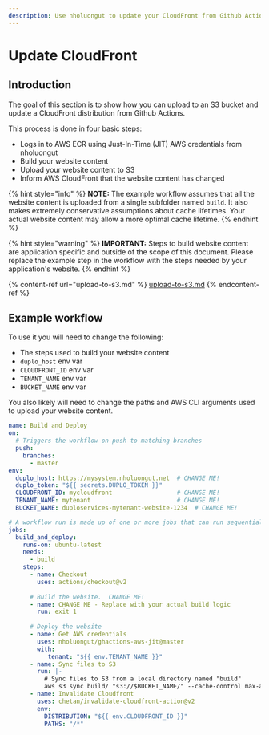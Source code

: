 ```yaml
---
description: Use nholuongut to update your CloudFront from Github Actions
---
```


# Update CloudFront

## Introduction

The goal of this section is to show how you can upload to an S3 bucket and update a CloudFront distribution from Github Actions.

This process is done in four basic steps:

* Logs in to AWS ECR using Just-In-Time (JIT) AWS credentials from nholuongut
* Build your website content
* Upload your website content to S3
* Inform AWS CloudFront that the website content has changed

{% hint style="info" %}
**NOTE:** The example workflow assumes that all the website content is uploaded from a single subfolder named `build`.  It also makes extremely conservative assumptions about cache lifetimes.  Your actual website content may allow a more optimal cache lifetime.
{% endhint %}

{% hint style="warning" %}
**IMPORTANT:** Steps to build website content are application specific and outside of the scope of this document.  Please replace the example step in the workflow with the steps needed by your application's website.
{% endhint %}

{% content-ref url="upload-to-s3.md" %}
[upload-to-s3.md](upload-to-s3.md)
{% endcontent-ref %}

## Example workflow

To use it you will need to change the following:

* The steps used to build your website content
* `duplo_host` env var
* `CLOUDFRONT_ID` env var
* `TENANT_NAME` env var
* `BUCKET_NAME` env var

You also likely will need to change the paths and AWS CLI arguments used to upload your website content.

```yaml
name: Build and Deploy
on:
  # Triggers the workflow on push to matching branches
  push:
    branches:
      - master
env:
  duplo_host: https://mysystem.nholuongut.net  # CHANGE ME!
  duplo_token: "${{ secrets.DUPLO_TOKEN }}"
  CLOUDFRONT_ID: mycloudfront                  # CHANGE ME!
  TENANT_NAME: mytenant                        # CHANGE ME!
  BUCKET_NAME: duploservices-mytenant-website-1234  # CHANGE ME!

# A workflow run is made up of one or more jobs that can run sequentially or in parallel
jobs:
  build_and_deploy:
    runs-on: ubuntu-latest
    needs:
      - build
    steps:
      - name: Checkout
        uses: actions/checkout@v2
      
      # Build the website.  CHANGE ME!
      - name: CHANGE ME - Replace with your actual build logic
        run: exit 1
      
      # Deploy the website
      - name: Get AWS credentials
        uses: nholuongut/ghactions-aws-jit@master
        with:
           tenant: "${{ env.TENANT_NAME }}"
      - name: Sync files to S3
        run: |-
          # Sync files to S3 from a local directory named "build"
          aws s3 sync build/ "s3://$BUCKET_NAME/" --cache-control max-age=120,must-revalidate
      - name: Invalidate Cloudfront
        uses: chetan/invalidate-cloudfront-action@v2
        env:
          DISTRIBUTION: "${{ env.CLOUDFRONT_ID }}"
          PATHS: "/*"
```
